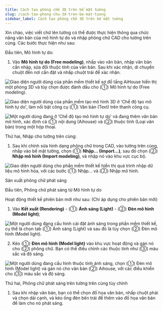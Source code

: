 ```yaml
---
title: Cách tạo phông chữ 3D trên bề mặt tường
slug: /cach-tao-phong-chu-3d-tren-be-mat-tuong
sidebar_label: Cách tạo phông chữ 3D trên bề mặt tường
---
```


Xin chào, việc viết chữ lên tường có thể được thực hiện thông qua chức năng văn bản của mô hình tự do và nhập phông chữ CAD cho tường trên cùng. Các bước thực hiện như sau:

Đầu tiên, Mô hình tự do:

1. Vào **Mô hình tự do (Free modeling)**, nhấp vào văn bản, nhập văn bản cần nhập, sửa đổi thuộc tính của văn bản. Sau khi xác nhận, di chuyển chuột đến nơi cần đặt và nhấp chuột trái để xác nhận.

![Giao diện người dùng của phần mềm thiết kế sơ đồ tầng AiHouse hiển thị một phòng 3D và tùy chọn được đánh dấu cho (①) Mô hình tự do (Free modeling).](https://storage.googleapis.com/jegavn_kb/images/recuXldvzzBFYXTSu1751867859905)

![Giao diện người dùng của phần mềm tạo mô hình 3D ở 'Chế độ tạo mô hình tự do', làm nổi bật công cụ (①) Văn bản (Text) trên thanh công cụ.](https://storage.googleapis.com/jegavn_kb/images/recuXldvzzBFYXTSu1751867859909)

![Một người dùng đang ở 'Chế độ tạo mô hình tự do' và đang thêm văn bản mô hình, xác định cả (①) nội dung (Aihouse) và (②) thuộc tính (Loại văn bản) trong một hộp thoại.](https://storage.googleapis.com/jegavn_kb/images/recuXldvzzBFYXTSu1751867859911)

Thứ hai, Nhập cho tường trên cùng:

1. Sau khi chỉnh sửa hình dạng phông chữ trong CAD, vào tường trên cùng, nhấp vào bề mặt tường, chọn (①) **Nhập... (Import...)**, sau đó chọn (②) **Nhập mô hình (Import modeling)**, và nhập nó vào khu vực cục bộ.

![Giao diện người dùng cho phần mềm thiết kế hiển thị quá trình nhập dữ liệu mô hình hóa, với các bước (①) Nhập... và (②) Nhập mô hình.](https://storage.googleapis.com/jegavn_kb/images/recuXldvzzBFYXTSu1751867859913)

Sản xuất phông chữ phát sáng

Đầu tiên, Phông chữ phát sáng từ Mô hình tự do

Hoạt động thiết kế phiên bản mới như sau: (Chỉ áp dụng cho phiên bản mới)

1. Vào **Kết xuất (Rendering)** - (①) **Ánh sáng (Light)** - (②) **Đèn mô hình (Model light)**;

![Một người dùng đang cấu hình cài đặt ánh sáng trong phần mềm thiết kế, cụ thể là chọn tab (①) Ánh sáng (Light) và sau đó là tùy chọn (②) Đèn mô hình (Model light).](https://storage.googleapis.com/jegavn_kb/images/recuXldvzzBFYXTSu1751867859916)

2. Kéo (①) **Đèn mô hình (Model light)** vào khu vực hoạt động và gán nó cho (②) phông chữ. Bạn có thể điều chỉnh các thuộc tính như (③) màu sắc và độ sáng.

![Một người dùng đang cấu hình thuộc tính ánh sáng, chọn (①) Đèn mô hình (Model light) và gán nó cho văn bản (②) Aihouse, với các điều khiển cho (③) màu sắc và độ sáng.](https://storage.googleapis.com/jegavn_kb/images/recuXldvzzBFYXTSu1751867859921)

Thứ hai, Phông chữ phát sáng trên tường trên cùng tùy chỉnh

1. Sau khi nhập văn bản, bạn có thể chọn đồ họa văn bản, nhấp chuột phải và chọn dải cạnh, và kéo ống đèn bên trái để thêm vào đồ họa văn bản để làm cho nó phát sáng.